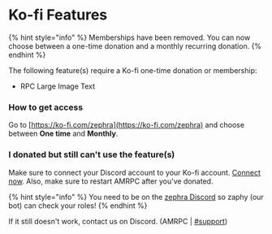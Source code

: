 # Ko-fi Features

{% hint style="info" %}
Memberships have been removed. You can now choose between a one-time donation and a monthly recurring donation.
{% endhint %}

The following feature(s) require a Ko-fi one-time donation or membership:

* RPC Large Image Text

### How to get access

Go to [https://ko-fi.com/zephra](https://ko-fi.com/zephra) and choose between **One time** and **Monthly**.

### I donated but still can't use the feature(s)

Make sure to connect your Discord account to your Ko-fi account. [Connect now](https://ko-fi.com/Discord/Settings). Also, make sure to restart AMRPC after you've donated.

{% hint style="info" %}
You need to be on the [zephra Discord](https://discord.gg/APDghNfJhQ) so zaphy (our bot) can check your roles!
{% endhint %}

If it still doesn't work, contact us on Discord. (AMRPC | [#support](https://discord.com/channels/518389564340043776/847525548733366272))
